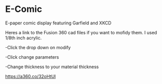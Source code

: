 # E-Comic
E-paper comic display featuring Garfield and XKCD

Heres a link to the Fusion 360 cad files if you want to mofidy them. I used 1/8th inch acrylic.

  -Click the drop down on modify

  -Click change parameters
  
  -Change thickness to your material thickness
 
https://a360.co/32oHtUl
  
